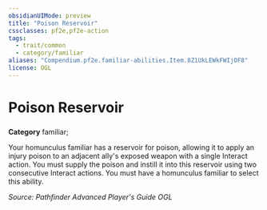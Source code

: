 ```yaml
---
obsidianUIMode: preview
title: "Poison Reservoir"
cssclasses: pf2e,pf2e-action
tags:
  - trait/common
  - category/familiar
aliases: "Compendium.pf2e.familiar-abilities.Item.8Z1UkLEWkFWIjOF8"
license: OGL
---
```

# Poison Reservoir

### 

**Category** familiar; 




Your homunculus familiar has a reservoir for poison, allowing it to apply an injury poison to an adjacent ally's exposed weapon with a single Interact action. You must supply the poison and instill it into this reservoir using two consecutive Interact actions. You must have a homunculus familiar to select this ability.

*Source: Pathfinder Advanced Player's Guide*
*OGL*